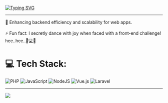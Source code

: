 <a href="https://git.io/typing-svg"><img src="https://readme-typing-svg.herokuapp.com?font=Fira+Code&pause=1000&color=00F789&random=false&width=435&lines=Greetings!+%F0%9F%8C%9F;+I'm+Sai+Htoo+Lwin+.+.+.;+Wonderful+to+see+you!" alt="Typing SVG" /></a>
<hr>
🚀 Enhancing backend efficiency and scalability for web apps.<br><br>⚡ Fun fact: I secretly dance with joy when faced with a front-end challenge! hee..hee..💃💻✨

# 💻 Tech Stack:
![PHP](https://img.shields.io/badge/php-%23777BB4.svg?style=for-the-badge&logo=php&logoColor=white) ![JavaScript](https://img.shields.io/badge/javascript-%23323330.svg?style=for-the-badge&logo=javascript&logoColor=%23F7DF1E) ![NodeJS](https://img.shields.io/badge/node.js-6DA55F?style=for-the-badge&logo=node.js&logoColor=white) ![Vue.js](https://img.shields.io/badge/vue.js-%2335495e.svg?style=for-the-badge&logo=vuedotjs&logoColor=%234FC08D) ![Laravel](https://img.shields.io/badge/laravel-%23FF2D20.svg?style=for-the-badge&logo=laravel&logoColor=white)

---
[![](https://visitcount.itsvg.in/api?id=saihtoolwin&icon=0&color=0)](https://visitcount.itsvg.in)

<!-- Proudly created with GPRM ( https://gprm.itsvg.in ) -->
